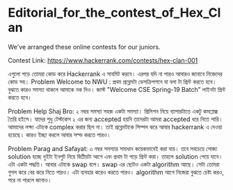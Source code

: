 # Editorial_for_the_contest_of_Hex_Clan
We've arranged these online contests for our juniors. 

Contest Link: https://www.hackerrank.com/contests/hex-clan-001

এগুলো পড়ে তোমরা কোড করে Hackerrank এ সাবমিট করবে। এরপর যদি না পারও আবারও জানাবে নিজেদের কোড সহ। 
Problem Welcome to NWU :
 প্রথম প্রব্লেমটা ডেসক্রিপশনে যা বলা টা প্রিন্ট করতে হবে। বুঝতে কারও সমস্যা থাকলে  আমাকে নক দিও। জাস্ট "Welcome CSE Spring-19 Batch” লাইনটা প্রিন্ট করতে হবে।

Problem Help Shaj Bro:
২ নম্বর সমস্যা সহজ একটা সমস্যা। প্রিসিশন নিয়ে ব্যাপারটাতে  একটু কমপ্লেক্স তৈরি হইসে। যাদের শুধু টেস্টকেস ২ এর জন্য accepted হয়নি তাদেরটা আমরা accepted ধরে নিতে পারি। আমাদের লক্ষ্য এটাকে complex করার ছিল না। তাই প্রব্লেমটাকে সিম্পল করে আবার hackerrank এ দেওয়া হয়েছে। কারও ইচ্ছা করলে আবার সল্ভ করতে পারও। 

Problem Parag and Safayat:
৩ নম্বর সমস্যার সমাধান কয়েকভাবেই করা যায়। তবে সবচেয়ে সোজা solution হচ্ছে দুইটা ইনপুট নিয়ে দ্বিতীয়টা আগে এবং প্রথম টা পড়ে প্রিন্ট করা। তাহলে solution পেয়ে যাবে। এটা একটা পদ্ধতি। আবার  এটাকে swap বলে। swap এর ছোটও একটা algorithm আছে। সেটা তোমরা গুগল করে বের করে নিতে পারও। এটা ব্যবহার করেও করতে পারও। algorithm আগে নিজেরা বুঝতে চেষ্টা করও, পরে না পারলে জানাও। 
